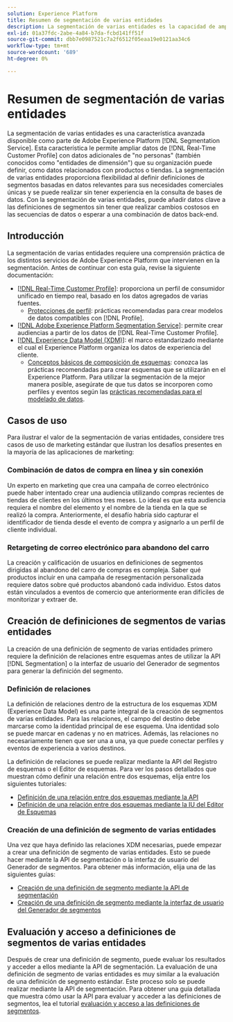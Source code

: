 ```yaml
---
solution: Experience Platform
title: Resumen de segmentación de varias entidades
description: La segmentación de varias entidades es la capacidad de ampliar datos de perfil con datos adicionales basados en productos, tiendas u otras clases que no sean de perfil. Una vez conectado, los datos de las clases adicionales están disponibles como si fueran nativos del esquema Profile.
exl-id: 01a37fdc-2abe-4a84-b7da-fcbd141ff51f
source-git-commit: dbb7e0987521c7a2f6512f05eaa19e0121aa34c6
workflow-type: tm+mt
source-wordcount: '689'
ht-degree: 0%

---
```


# Resumen de segmentación de varias entidades

La segmentación de varias entidades es una característica avanzada disponible como parte de Adobe Experience Platform [!DNL Segmentation Service]. Esta característica le permite ampliar datos de [!DNL Real-Time Customer Profile] con datos adicionales de &quot;no personas&quot; (también conocidos como &quot;entidades de dimensión&quot;) que su organización puede definir, como datos relacionados con productos o tiendas. La segmentación de varias entidades proporciona flexibilidad al definir definiciones de segmentos basadas en datos relevantes para sus necesidades comerciales únicas y se puede realizar sin tener experiencia en la consulta de bases de datos. Con la segmentación de varias entidades, puede añadir datos clave a las definiciones de segmentos sin tener que realizar cambios costosos en las secuencias de datos o esperar a una combinación de datos back-end.

## Introducción

La segmentación de varias entidades requiere una comprensión práctica de los distintos servicios de Adobe Experience Platform que intervienen en la segmentación. Antes de continuar con esta guía, revise la siguiente documentación:

* [[!DNL Real-Time Customer Profile]](../profile/home.md): proporciona un perfil de consumidor unificado en tiempo real, basado en los datos agregados de varias fuentes.
   * [Protecciones de perfil](../profile/guardrails.md): prácticas recomendadas para crear modelos de datos compatibles con [!DNL Profile].
* [[!DNL Adobe Experience Platform Segmentation Service]](./home.md): permite crear audiencias a partir de los datos de [!DNL Real-Time Customer Profile].
* [[!DNL Experience Data Model (XDM)]](../xdm/home.md): el marco estandarizado mediante el cual el Experience Platform organiza los datos de experiencia del cliente.
   * [Conceptos básicos de composición de esquemas](../xdm/schema/composition.md#union): conozca las prácticas recomendadas para crear esquemas que se utilizarán en el Experience Platform. Para utilizar la segmentación de la mejor manera posible, asegúrate de que tus datos se incorporen como perfiles y eventos según las [prácticas recomendadas para el modelado de datos](../xdm/schema/best-practices.md).

## Casos de uso

Para ilustrar el valor de la segmentación de varias entidades, considere tres casos de uso de marketing estándar que ilustran los desafíos presentes en la mayoría de las aplicaciones de marketing:

### Combinación de datos de compra en línea y sin conexión

Un experto en marketing que crea una campaña de correo electrónico puede haber intentado crear una audiencia utilizando compras recientes de tiendas de clientes en los últimos tres meses. Lo ideal es que esta audiencia requiera el nombre del elemento y el nombre de la tienda en la que se realizó la compra. Anteriormente, el desafío habría sido capturar el identificador de tienda desde el evento de compra y asignarlo a un perfil de cliente individual.

### Retargeting de correo electrónico para abandono del carro

La creación y calificación de usuarios en definiciones de segmentos dirigidas al abandono del carro de compras es compleja. Saber qué productos incluir en una campaña de resegmentación personalizada requiere datos sobre qué productos abandonó cada individuo. Estos datos están vinculados a eventos de comercio que anteriormente eran difíciles de monitorizar y extraer de.

## Creación de definiciones de segmentos de varias entidades

La creación de una definición de segmento de varias entidades primero requiere la definición de relaciones entre esquemas antes de utilizar la API [!DNL Segmentation] o la interfaz de usuario del Generador de segmentos para generar la definición del segmento.

### Definición de relaciones

La definición de relaciones dentro de la estructura de los esquemas XDM (Experience Data Model) es una parte integral de la creación de segmentos de varias entidades. Para las relaciones, el campo del destino debe marcarse como la identidad principal de ese esquema. Una identidad solo se puede marcar en cadenas y no en matrices. Además, las relaciones no necesariamente tienen que ser una a una, ya que puede conectar perfiles y eventos de experiencia a varios destinos.

La definición de relaciones se puede realizar mediante la API del Registro de esquemas o el Editor de esquemas. Para ver los pasos detallados que muestran cómo definir una relación entre dos esquemas, elija entre los siguientes tutoriales:

* [Definición de una relación entre dos esquemas mediante la API](../xdm/tutorials/relationship-api.md)
* [Definición de una relación entre dos esquemas mediante la IU del Editor de Esquemas](../xdm/tutorials/relationship-ui.md)

### Creación de una definición de segmento de varias entidades

Una vez que haya definido las relaciones XDM necesarias, puede empezar a crear una definición de segmento de varias entidades. Esto se puede hacer mediante la API de segmentación o la interfaz de usuario del Generador de segmentos. Para obtener más información, elija una de las siguientes guías:

* [Creación de una definición de segmento mediante la API de segmentación](./tutorials/create-a-segment.md)
* [Creación de una definición de segmento mediante la interfaz de usuario del Generador de segmentos](./ui/overview.md)

## Evaluación y acceso a definiciones de segmentos de varias entidades

Después de crear una definición de segmento, puede evaluar los resultados y acceder a ellos mediante la API de segmentación. La evaluación de una definición de segmento de varias entidades es muy similar a la evaluación de una definición de segmento estándar. Este proceso solo se puede realizar mediante la API de segmentación. Para obtener una guía detallada que muestra cómo usar la API para evaluar y acceder a las definiciones de segmentos, lea el tutorial [evaluación y acceso a las definiciones de segmentos](./tutorials/evaluate-a-segment.md).
